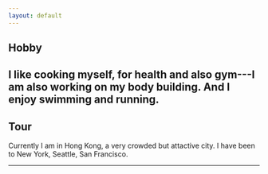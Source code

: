```yaml
---
layout: default
---
```


## Hobby

I like cooking myself, for health and also gym---I am also working on my body building. And I enjoy swimming and running.
---

## Tour

Currently I am in Hong Kong, a very crowded but attactive city. 
I have been to New York, Seattle, San Francisco.

---



